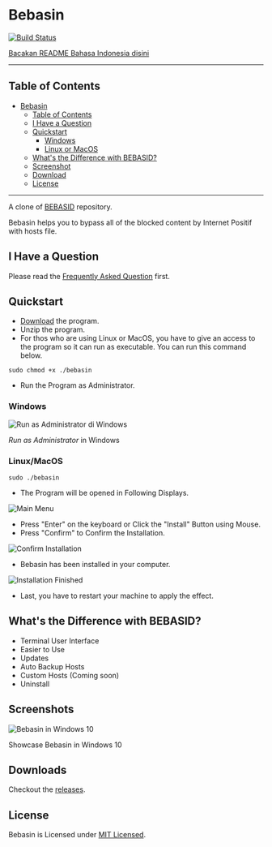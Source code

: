 # Bebasin

[![Build Status](https://dev.azure.com/andraantariksa/Bebasin/_apis/build/status/bebasid.bebasin?branchName=master)](https://dev.azure.com/andraantariksa/Bebasin/_build/latest?definitionId=4&branchName=master)

[Bacakan README Bahasa Indonesia disini](README.md)

---

## Table of Contents

- [Bebasin](#bebasin)
  - [Table of Contents](#table-of-contents)
  - [I Have a Question](#i-have-a-question)
  - [Quickstart](#quickstart)
    - [Windows](#windows)
    - [Linux or MacOS](#linux-or-macos)
  - [What's the Difference with BEBASID?](#whats-the-difference-with-bebasid)
  - [Screenshot](#screenshot)
  - [Download](#download)
  - [License](#license)

---

A clone of [BEBASID](https://github.com/gvoze32/bebasid) repository.

Bebasin helps you to bypass all of the blocked content by Internet Positif with hosts file.

## I Have a Question

Please read the [Frequently Asked Question](FAQ.en.md) first.

## Quickstart

- [Download](#unduh) the program.
- Unzip the program.
- For thos who are using Linux or MacOS, you have to give an access to the program so it can run as executable. You can run this command below.

```
sudo chmod +x ./bebasin
```

- Run the Program as Administrator.

### Windows

![Run as Administrator di Windows](https://i.imgur.com/p7VstKF.png)

*Run as Administrator* in Windows

### Linux/MacOS

```
sudo ./bebasin
```

- The Program will be opened in Following Displays.

![Main Menu](https://i.imgur.com/reZApao.png)

- Press "Enter" on the keyboard or Click the "Install" Button using Mouse.
- Press "Confirm" to Confirm the Installation.

![Confirm Installation](https://i.imgur.com/eZqIQZM.png)

- Bebasin has been installed in your computer.

![Installation Finished](https://i.imgur.com/3NVCBJ6.png)

- Last, you have to restart your machine to apply the effect.

## What's the Difference with BEBASID?

- Terminal User Interface
- Easier to Use
- Updates
- Auto Backup Hosts
- Custom Hosts (Coming soon)
- Uninstall

## Screenshots

![Bebasin in Windows 10](https://i.imgur.com/reZApao.png)

Showcase Bebasin in Windows 10

## Downloads

Checkout the [releases](https://github.com/bebasid/bebasin/releases).

## License

Bebasin is Licensed under [MIT Licensed](LICENSE).
